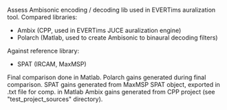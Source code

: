 Assess Ambisonic encoding / decoding lib used in EVERTims auralization tool. Compared libraries:

* Ambix (CPP, used in EVERTims JUCE auralization engine)
* Polarch (Matlab, used to create Ambisonic to binaural decoding filters)

Against reference library:

* SPAT (IRCAM, MaxMSP)

Final comparison done in Matlab. 
Polarch gains generated during final comparison.
SPAT gains generated from MaxMSP SPAT object, exported in .txt file for comp. in Matlab
Ambix gains generated from CPP project (see "test_project_sources" directory).